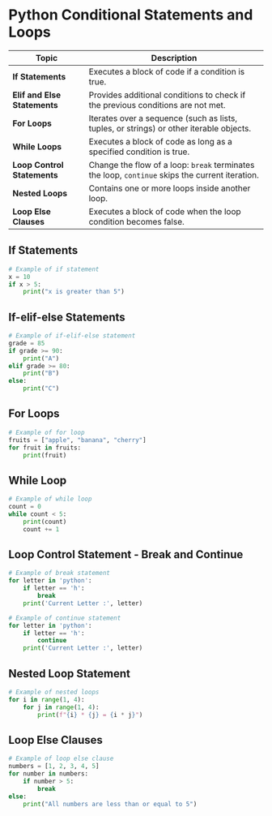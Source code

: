 # Python Conditional Statements and Loops

| Topic                                   | Description                                                                                       |
|-----------------------------------------|---------------------------------------------------------------------------------------------------|
| **If Statements**                      | Executes a block of code if a condition is true.                                                   | 
| **Elif and Else Statements**           | Provides additional conditions to check if the previous conditions are not met.                    | 
| **For Loops**                          | Iterates over a sequence (such as lists, tuples, or strings) or other iterable objects.            | 
| **While Loops**                        | Executes a block of code as long as a specified condition is true.                                 | 
| **Loop Control Statements**            | Change the flow of a loop: `break` terminates the loop, `continue` skips the current iteration.    | 
| **Nested Loops**                       | Contains one or more loops inside another loop.                                                    | 
| **Loop Else Clauses**                  | Executes a block of code when the loop condition becomes false.                                    | 

## If Statements

```python
# Example of if statement
x = 10
if x > 5:
    print("x is greater than 5")
```
## If-elif-else Statements

```python
# Example of if-elif-else statement
grade = 85
if grade >= 90:
    print("A")
elif grade >= 80:
    print("B")
else:
    print("C")
```
## For Loops

```python
# Example of for loop
fruits = ["apple", "banana", "cherry"]
for fruit in fruits:
    print(fruit)
```
## While Loop

```python
# Example of while loop
count = 0
while count < 5:
    print(count)
    count += 1
```

## Loop Control Statement - Break and Continue
```python
# Example of break statement
for letter in 'python':
    if letter == 'h':
        break
    print('Current Letter :', letter)

# Example of continue statement
for letter in 'python':
    if letter == 'h':
        continue
    print('Current Letter :', letter)
```
## Nested Loop Statement
```python
# Example of nested loops
for i in range(1, 4):
    for j in range(1, 4):
        print(f"{i} * {j} = {i * j}")
```
## Loop Else Clauses

```python
# Example of loop else clause
numbers = [1, 2, 3, 4, 5]
for number in numbers:
    if number > 5:
        break
else:
    print("All numbers are less than or equal to 5")
```
